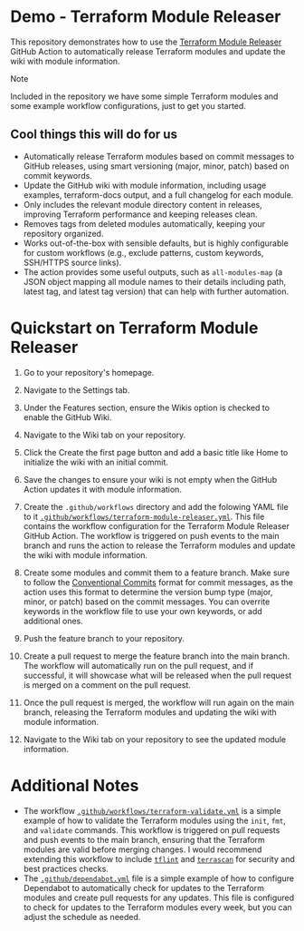 # Demo - Terraform Module Releaser

This repository demonstrates how to use the [Terraform Module Releaser](https://github.com/techpivot/terraform-module-releaser) GitHub Action to automatically release Terraform modules and update the wiki with module information.

> [!NOTE]
> Included in the repository we have some simple Terraform modules and some example workflow configurations, just to get you started.

## Cool things this will do for us

- Automatically release Terraform modules based on commit messages to GitHub releases, using smart versioning (major, minor, patch) based on commit keywords.
- Update the GitHub wiki with module information, including usage examples, terraform-docs output, and a full changelog for each module.
- Only includes the relevant module directory content in releases, improving Terraform performance and keeping releases clean.
- Removes tags from deleted modules automatically, keeping your repository organized.
- Works out-of-the-box with sensible defaults, but is highly configurable for custom workflows (e.g., exclude patterns, custom keywords, SSH/HTTPS source links).
- The action provides some useful outputs, such as `all-modules-map` (a JSON object mapping all module names to their details including path, latest tag, and latest tag version) that can help with further automation.

# Quickstart on Terraform Module Releaser

1. Go to your repository's homepage.

2. Navigate to the Settings tab.

3. Under the Features section, ensure the Wikis option is checked to enable the GitHub Wiki.

4. Navigate to the Wiki tab on your repository.

5. Click the Create the first page button and add a basic title like Home to initialize the wiki with an initial commit.

6. Save the changes to ensure your wiki is not empty when the GitHub Action updates it with module information.

7. Create the `.github/workflows` directory and add the folowing YAML file to it [`.github/workflows/terraform-module-releaser.yml`](.github/workflows/terraform-module-releaser.yml). This file contains the workflow configuration for the Terraform Module Releaser GitHub Action. The workflow is triggered on push events to the main branch and runs the action to release the Terraform modules and update the wiki with module information.

8. Create some modules and commit them to a feature branch. Make sure to follow the [Conventional Commits](https://www.conventionalcommits.org/en/v1.0.0/) format for commit messages, as the action uses this format to determine the version bump type (major, minor, or patch) based on the commit messages. You can overrite keywords in the workflow file to use your own keywords, or add additional ones.

9. Push the feature branch to your repository.

10. Create a pull request to merge the feature branch into the main branch. The workflow will automatically run on the pull request, and if successful, it will showcase what will be released when the pull request is merged on a comment on the pull request.

11. Once the pull request is merged, the workflow will run again on the main branch, releasing the Terraform modules and updating the wiki with module information.

12. Navigate to the Wiki tab on your repository to see the updated module information.

# Additional Notes

- The workflow [`.github/workflows/terraform-validate.yml`](.github/workflows/terraform-validate.yml) is a simple example of how to validate the Terraform modules using the `init`, `fmt`, and `validate` commands. This workflow is triggered on pull requests and push events to the main branch, ensuring that the Terraform modules are valid before merging changes. I would recommend extending this workflow to include [`tflint`](https://github.com/terraform-linters/tflint) and [`terrascan`](https://github.com/tenable/terrascan) for security and best practices checks.
- The [`.github/dependabot.yml`](.github/dependabot.yml) file is a simple example of how to configure Dependabot to automatically check for updates to the Terraform modules and create pull requests for any updates. This file is configured to check for updates to the Terraform modules every week, but you can adjust the schedule as needed.

